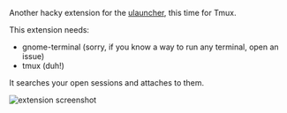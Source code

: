 Another hacky extension for the [ulauncher](https://ulauncher.io/), this time for Tmux.

This extension needs:
- gnome-terminal (sorry, if you know a way to run any terminal, open an issue)
- tmux (duh!)

It searches your open sessions and attaches to them.

![extension screenshot](https://i.imgur.com/U0nUGlZ.png)
